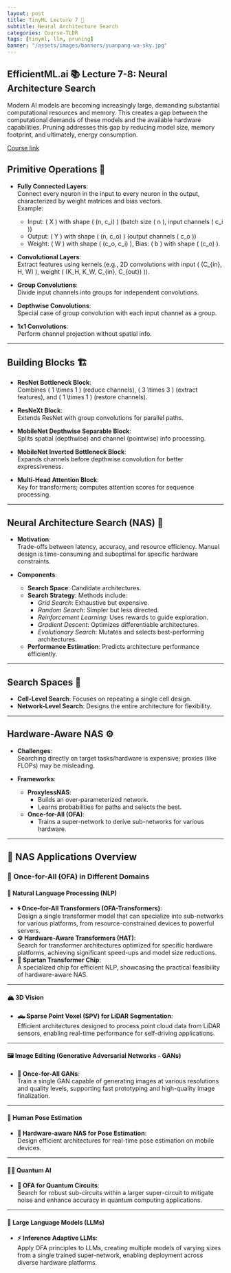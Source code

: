 ```yaml
---
layout: post
title: TinyML Lecture 7 🚀
subtitle: Neural Architecture Search
categories: Course-TLDR
tags: [tinyml, llm, pruning]
banner: "/assets/images/banners/yuanpang-wa-sky.jpg"
---
```



## EfficientML.ai 📚 Lecture 7-8: Neural Architecture Search

Modern AI models are becoming increasingly large, demanding substantial computational resources and memory. This creates a gap between the computational demands of these models and the available hardware capabilities. Pruning addresses this gap by reducing model size, memory footprint, and ultimately, energy consumption.

[Course link](https://hanlab.mit.edu/courses/2024-fall-65940)


## Primitive Operations 🔧
- **Fully Connected Layers**:  
  Connect every neuron in the input to every neuron in the output, characterized by weight matrices and bias vectors.  
  Example:  
  - Input: \( X \) with shape \( (n, c_i) \) (batch size \( n \), input channels \( c_i \))  
  - Output: \( Y \) with shape \( (n, c_o) \) (output channels \( c_o \))  
  - Weight: \( W \) with shape \( (c_o, c_i) \), Bias: \( b \) with shape \( (c_o) \).

- **Convolutional Layers**:  
  Extract features using kernels (e.g., 2D convolutions with input \( (C_{in}, H, W) \), weight \( (K_H, K_W, C_{in}, C_{out}) \)).

- **Group Convolutions**:  
  Divide input channels into groups for independent convolutions.

- **Depthwise Convolutions**:  
  Special case of group convolution with each input channel as a group.

- **1x1 Convolutions**:  
  Perform channel projection without spatial info.

---

## Building Blocks 🏗️
- **ResNet Bottleneck Block**:  
  Combines \( 1 \times 1 \) (reduce channels), \( 3 \times 3 \) (extract features), and \( 1 \times 1 \) (restore channels).

- **ResNeXt Block**:  
  Extends ResNet with group convolutions for parallel paths.

- **MobileNet Depthwise Separable Block**:  
  Splits spatial (depthwise) and channel (pointwise) info processing.

- **MobileNet Inverted Bottleneck Block**:  
  Expands channels before depthwise convolution for better expressiveness.

- **Multi-Head Attention Block**:  
  Key for transformers; computes attention scores for sequence processing.

---

## Neural Architecture Search (NAS) 🤖
- **Motivation**:  
  Trade-offs between latency, accuracy, and resource efficiency. Manual design is time-consuming and suboptimal for specific hardware constraints.

- **Components**:
  - **Search Space**: Candidate architectures.
  - **Search Strategy**: Methods include:
    - *Grid Search*: Exhaustive but expensive.
    - *Random Search*: Simpler but less directed.
    - *Reinforcement Learning*: Uses rewards to guide exploration.
    - *Gradient Descent*: Optimizes differentiable architectures.
    - *Evolutionary Search*: Mutates and selects best-performing architectures.
  - **Performance Estimation**: Predicts architecture performance efficiently.

---

## Search Spaces 🧩
- **Cell-Level Search**: Focuses on repeating a single cell design.
- **Network-Level Search**: Designs the entire architecture for flexibility.

---

## Hardware-Aware NAS ⚙️
- **Challenges**:  
  Searching directly on target tasks/hardware is expensive; proxies (like FLOPs) may be misleading.

- **Frameworks**:
  - **ProxylessNAS**:  
    - Builds an over-parameterized network.
    - Learns probabilities for paths and selects the best.
  - **Once-for-All (OFA)**:  
    - Trains a super-network to derive sub-networks for various hardware.

---

## 🧪 NAS Applications Overview

### 🌟 Once-for-All (OFA) in Different Domains

#### 📖 Natural Language Processing (NLP)
- **🌀 Once-for-All Transformers (OFA-Transformers)**:  
  Design a single transformer model that can specialize into sub-networks for various platforms, from resource-constrained devices to powerful servers.  
- **⚙️ Hardware-Aware Transformers (HAT)**:  
  Search for transformer architectures optimized for specific hardware platforms, achieving significant speed-ups and model size reductions.  
- **🔩 Spartan Transformer Chip**:  
  A specialized chip for efficient NLP, showcasing the practical feasibility of hardware-aware NAS.

---

#### 🏔️ 3D Vision
- **🛻 Sparse Point Voxel (SPV) for LiDAR Segmentation**:  
  Efficient architectures designed to process point cloud data from LiDAR sensors, enabling real-time performance for self-driving applications.

---

#### 🖼️ Image Editing (Generative Adversarial Networks - GANs)
- **🎨 Once-for-All GANs**:  
  Train a single GAN capable of generating images at various resolutions and quality levels, supporting fast prototyping and high-quality image finalization.

---

#### 🕺 Human Pose Estimation
- **📱 Hardware-aware NAS for Pose Estimation**:  
  Design efficient architectures for real-time pose estimation on mobile devices.

---

#### 🧑‍🔬 Quantum AI
- **🔬 OFA for Quantum Circuits**:  
  Search for robust sub-circuits within a larger super-circuit to mitigate noise and enhance accuracy in quantum computing applications.

---

#### 💬 Large Language Models (LLMs)
- **⚡ Inference Adaptive LLMs**:  
  Apply OFA principles to LLMs, creating multiple models of varying sizes from a single trained super-network, enabling deployment across diverse hardware platforms.

